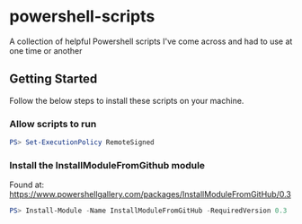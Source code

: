 # powershell-scripts
A collection of helpful Powershell scripts I've come across and had to use at one time or another

## Getting Started
Follow the below steps to install these scripts on your machine.

### Allow scripts to run

```powershell
PS> Set-ExecutionPolicy RemoteSigned
```

### Install the InstallModuleFromGithub module
Found at: https://www.powershellgallery.com/packages/InstallModuleFromGitHub/0.3

```powershell
PS> Install-Module -Name InstallModuleFromGitHub -RequiredVersion 0.3 
```
